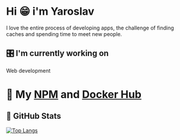 # Hi  😁  i'm Yaroslav 
I love the entire process of developing apps, the challenge of finding caches and spending time to meet new people.
## 🎛 I'm currently working on
Web development
# 📎 My [NPM](https://www.npmjs.com/~yaroslavxx) and [Docker Hub](https://hub.docker.com/u/yaroslavx)
## 🥬  GitHub Stats
[![Top Langs](https://github-readme-stats.vercel.app/api/top-langs/?username=yaroslavx&layout=compact)](https://github.com/anuraghazra/github-readme-stats)

